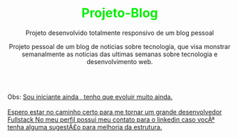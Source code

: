 <h1 align="center"><font color="\green\">Projeto-Blog</font></h1>
  <p align="center"> Projeto desenvolvido totalmente responsivo de um blog pessoal</p>
  
  <p align="center"> Projeto pessoal de um blog de noticias sobre tecnologia, que visa monstrar semanalmente 
  as noticias das ultimas semanas sobre tecnologia e desenvolvimento web.</p>
  <br>
  <br>
  
  Obs: <u>Sou iniciante ainda , tenho que evoluir muito ainda. <br></br>
   Espero estar no caminho certo para me tornar um grande desenvolvedor Fullstack
   No meu perfil possui meu contato para o linkedin caso vocÃª tenha alguma sugestÃ£o para melhoria da estrutura.</u>
